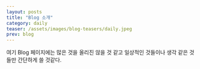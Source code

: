 ```yaml
---
layout: posts
title: "Blog 소개"
category: daily
teaser: /assets/images/blog-teasers/daily.jpeg
prev: blog
---
```


여기 Blog 페이지에는 많은 것을 올리진 않을 것 같고 일상적인 것들이나 생각 같은 것들만 간단하게 쓸 것같다.